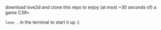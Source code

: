 download love2d and clone this repo to enjoy (at most ~30 seconds of) a game C3#>

`love .` in the terminal to start it up :)